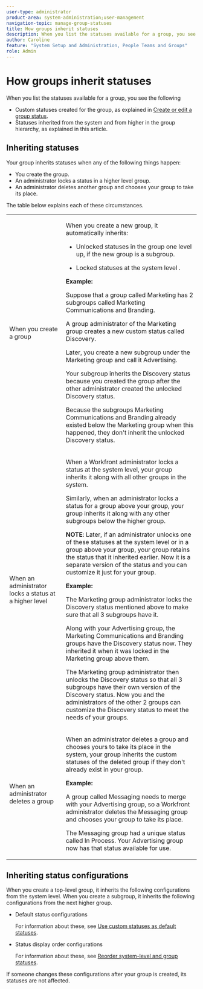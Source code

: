 ```yaml
---
user-type: administrator
product-area: system-administration;user-management
navigation-topic: manage-group-statuses
title: How groups inherit statuses
description: When you list the statuses available for a group, you see the following
author: Caroline
feature: "System Setup and Administration, People Teams and Groups"
role: Admin
---
```


# How groups inherit statuses

When you list the statuses available for a group, you see the following

* Custom statuses created for the group, as explained in [Create or edit a group status](../../../administration-and-setup/manage-groups/manage-group-statuses/create-or-edit-a-group-status.md).
* Statuses inherited from the system and from higher in the group hierarchy, as explained in this article.

## Inheriting statuses

Your group inherits statuses when any of the following things happen:

* You create the group.
* An administrator locks a status in a higher level group.
* An administrator deletes another group and chooses your group to take its place.

The table below explains each of these circumstances.

<table style="table-layout:auto"> 
 <col> 
 <col> 
 <tbody> 
  <tr> 
   <td role="rowheader">When you create a group</td> 
   <td> <p>When you create a new group, it automatically inherits:</p> 
    <ul> 
     <li>Unlocked statuses in the group one level up, if the new group is a subgroup.</li> 
    </ul> 
    <ul> 
     <li>Locked statuses at the system level .</li> 
    </ul> 
    <div class="example" data-mc-autonum="<b>Example: </b>">
     <span class="autonumber"><span><b>Example: </b></span></span> 
     <p>Suppose that a group called Marketing has 2 subgroups called Marketing Communications and Branding.</p> 
     <p>A group administrator of the Marketing group creates a new custom status called Discovery.</p> 
     <p>Later, you create a new subgroup under the Marketing group and call it Advertising.</p> 
     <p>Your subgroup inherits the Discovery status because you created the group after the other administrator created the unlocked Discovery status.</p> 
     <p>Because the subgroups Marketing Communications and Branding already existed below the Marketing group when this happened, they don't inherit the unlocked Discovery status.</p> 
    </div> </td> 
  </tr> 
  <tr> 
   <td role="rowheader">When an administrator locks a status at a higher level</td> 
   <td> <p>When a Workfront administrator locks a status at the system level, your group inherits it along with all other groups in the system.</p> <p>Similarly, when an administrator locks a status for a group above your group, your group inherits it along with any other subgroups below the higher group.</p> <p><b>NOTE</b>: Later, if an administrator unlocks one of these statuses at the system level or in a group above your group, your group retains the status that it inherited earlier. Now it is a separate version of the status and you can customize it just for your group.</p> 
    <div class="example" data-mc-autonum="<b>Example: </b>">
     <span class="autonumber"><span><b>Example: </b></span></span> 
     <p>The Marketing group administrator locks the Discovery status mentioned above to make sure that all 3 subgroups have it.</p> 
     <p>Along with your Advertising group, the Marketing Communications and Branding groups have the Discovery status now. They inherited it when it was locked in the Marketing group above them.</p> 
     <p>The Marketing group administrator then unlocks the Discovery status so that all 3 subgroups have their own version of the Discovery status. Now you and the administrators of the other 2 groups can customize the Discovery status to meet the needs of your groups.</p> 
    </div> </td> 
  </tr> 
  <tr> 
   <td role="rowheader">When an administrator deletes a group</td> 
   <td> <p>When an administrator deletes a group and chooses yours to take its place in the system, your group inherits the custom statuses of the deleted group if they don't already exist in your group.</p> 
    <div class="example" data-mc-autonum="<b>Example: </b>">
     <span class="autonumber"><span><b>Example: </b></span></span> 
     <p>A group called Messaging needs to merge with your Advertising group, so a Workfront administrator deletes the Messaging group and chooses your group to take its place.</p> 
     <p>The Messaging group had a unique status called In Process. Your Advertising group now has that status available for use.</p> 
    </div> </td> 
  </tr> 
 </tbody> 
</table>

## Inheriting status configurations

When you create a top-level group, it inherits the following configurations from the system level. When you create a subgroup, it inherits the following configurations from the next higher group.

* Default status configurations

  For information about these, see [Use custom statuses as default statuses](../../../administration-and-setup/customize-workfront/creating-custom-status-and-priority-labels/use-custom-statuses-as-default-statuses.md).

* Status display order configurations

  For information about these, see [Reorder system-level and group statuses](../../../administration-and-setup/customize-workfront/creating-custom-status-and-priority-labels/reorder-system-statuses.md).

If someone changes these configurations after your group is created, its statuses are not affected.
